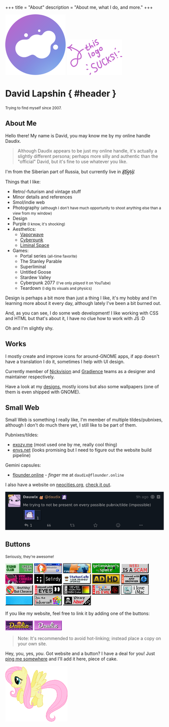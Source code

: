 +++
title = "About"
description = "About me, what I do, and more."
+++

<div id="about-splash">
<div id="avatar-container">
	<img id="avatar" src="logo.svg" alt="logo" />
	<img id="it-sucks" class="transparent no-hover" src="this-logo-sucks.png" alt="this logo sucks" />
</div>

# David Lapshin { #header }

<small>Trying to find myself since 2007.</small>
</div>

## About Me

Hello there! My name is David, you may know me by my online handle Daudix.

> Although Daudix appears to be just my online handle, it's actually a slightly different persona; perhaps more silly and authentic than the "official" David, but it's fine to use whatever you like.

I'm from the Siberian part of Russia, but currently live in <abbr id="abyss" title="If you know, you know">a̸͙͠b̴̛ͅȳ̴̜s̴̫̄s̸̞̒</abbr>.

Things that I like:
- Retro/-futurism and vintage stuff
- Minor details and references
- Smol/indie web
- Photography <small>(although I don't have much opportunity to shoot anything else than a view from my window)</small>
- Design
- Purple <small>(I know, it's shocking)</small>
- Aesthetics:
  - [Vaporwave](https://aesthetics.fandom.com/wiki/Vaporwave)
  - [Cyberpunk](https://aesthetics.fandom.com/wiki/Cyberpunk)
  - [Liminal Space](https://aesthetics.fandom.com/wiki/Liminal_Space)
- Games:
  - Portal series <small>(all-time favorite)</small>
  - The Stanley Parable
  - Superliminal
  - Untitled Goose
  - Stardew Valley
  - Cyberpunk 2077 <small>(I've only *played* it on YouTube)</small>
  - Teardown <small>(I dig its visuals and physics)</small>

Design is perhaps a bit more than just a thing I like, it's my hobby and I'm learning more about it every day, although lately I've been a bit burned out.

And, as you can see, I do some web development! I like working with CSS and HTML but that's about it, I have no clue how to work with JS :D

Oh and I'm slightly <span id="shy" onclick="fluttershyAnim()">shy</span>.

## Works

I mostly create and improve icons for around-GNOME apps, if app doesn't have a translation I do it, sometimes I help with UI design.

Currently member of [Nickvision](https://nickvision.org) and [Gradience](https://gradienceteam.github.io) teams as a designer and maintainer respectively.

Have a look at my [designs](@/design/index.md), mostly icons but also some wallpapers (one of them is even shipped with GNOME).

## Small Web

Small Web is something I really like, I'm member of multiple tildes/pubnixes, although I don't do much there yet, I still like to be part of them.

Pubnixes/tildes:

- [exozy.me](https://exozy.me) (most used one by me, really cool thing)
- [envs.net](https://envs.net) (looks promising but I need to figure out the website build pipeline)

Gemini capsules:

- [flounder.online](https://flounder.online) - *finger* me at `daudix@flounder.online`

I also have a website on [neocities.org](https://neocities.org), [check it out](https://daudix.neocities.org).

[![Tilde invasion](tilde-invasion.png)](https://pleroma.envs.net/notice/AeJ5ACKLIOl1bCj2lU)

## Buttons

<small>Seriously, they're awesome!</small>

<div id="netscape-buttons-container">

[![a proud member of the green team of 512KB club](88x31/green-team.gif)](https://512kb.club)
[![ddg](88x31/ddg.gif)](https://duckduckgo.com)
[![firefox3](88x31/firefox3.gif)](https://getfirefox.com)
[![getimiskon](88x31/getimiskon.png)](https://getimiskon.xyz)
[![notoweb3](88x31/notoweb3.gif)](https://yesterweb.org/no-to-web3/)
[![ronbutton](88x31/ronbutton.png)](https://veeronniecaw.space)
[![seirdy](88x31/seirdy.gif)](https://seirdy.one)
[![statuscafe](88x31/statuscafe.png)](https://status.cafe)
![adhd](88x31/adhd.gif)
![any2](88x31/any2.gif)
![anythingbut](88x31/anythingbut.gif)
![besteyes2](88x31/besteyes2.gif)
![bestviewed16bit](88x31/bestviewed16bit.gif)
![fuckchrome](88x31/fuckchrome.gif)
![imac](88x31/imac.gif)
![linux_powered](88x31/linux_powered.gif)
![neo-fedi](88x31/neo-fedi.gif)
![yarrr](88x31/yarrr.gif)

</div>

If you like my website, feel free to link it by adding one of the buttons:

<div id="netscape-buttons-container">

![daudix](88x31/daudix.gif)
![daudix-alt](88x31/daudix-alt.gif)

</div>

> Note: It's recommended to avoid hot-linking; instead place a copy on your own site.

Hey, you, yes, *you*. Got website and a button? I have a deal for you! Just [ping me somewhere](@/find/index.md#contacts) and I'll add it here, piece of cake.

<img id="fluttershy" class="transparent no-hover drop-shadow" src="fluttershy.gif" />

<script type="text/javascript">
	const fluttershy = document.getElementById("fluttershy");

	function fluttershyAnim() {
		fluttershy.classList.add("flying");
		fluttershy.addEventListener("animationend", function () {
			fluttershy.classList.remove("flying");
		});
	}
</script>
